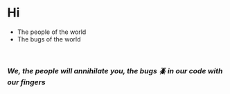 # Hi
- The people of the world
- The bugs of the world
<br>

### _We, the people will <strong>annihilate you</strong>, the bugs 🪲 in our code with our fingers_
